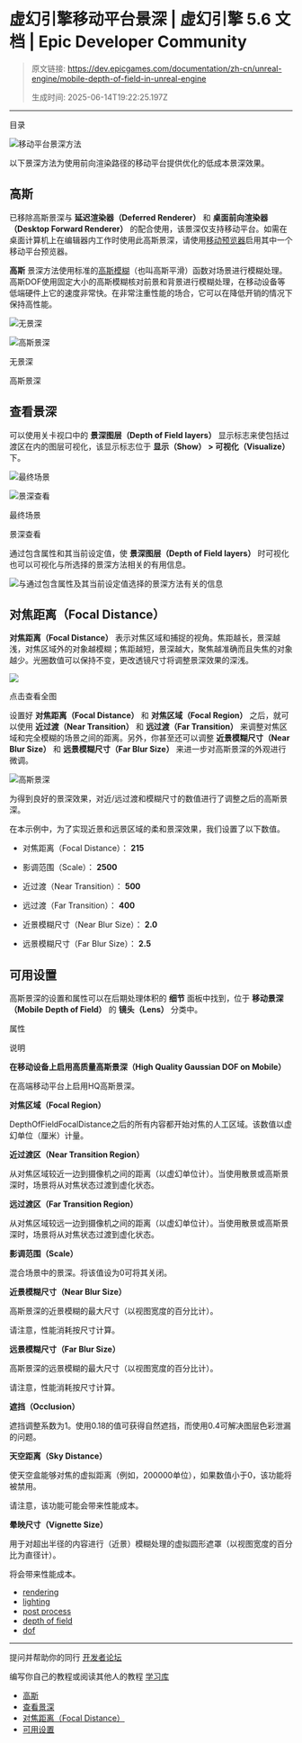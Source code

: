 # 虚幻引擎移动平台景深 | 虚幻引擎 5.6 文档 | Epic Developer Community

> 原文链接: https://dev.epicgames.com/documentation/zh-cn/unreal-engine/mobile-depth-of-field-in-unreal-engine
> 
> 生成时间: 2025-06-14T19:22:25.197Z

---

目录

![移动平台景深方法](https://dev.epicgames.com/community/api/documentation/image/ede1e5eb-91b5-48b1-8a80-be3f529459c9?resizing_type=fill&width=1920&height=335)

以下景深方法为使用前向渲染路径的移动平台提供优化的低成本景深效果。

## 高斯

已移除高斯景深与 **延迟渲染器（Deferred Renderer）** 和 **桌面前向渲染器（Desktop Forward Renderer）** 的配合使用，该景深仅支持移动平台。如需在桌面计算机上在编辑器内工作时使用此高斯景深，请使用[移动预览器](/documentation/404)启用其中一个移动平台预览器。

**高斯** 景深方法使用标准的[高斯模糊](https://en.wikipedia.org/wiki/Gaussian_blur)（也叫高斯平滑）函数对场景进行模糊处理。高斯DOF使用固定大小的高斯模糊核对前景和背景进行模糊处理，在移动设备等低端硬件上它的速度非常快。在非常注重性能的场合，它可以在降低开销的情况下保持高性能。

![无景深](https://d1iv7db44yhgxn.cloudfront.net/documentation/images/6f4baaec-6b58-4799-9f48-1bbd225ef49d/image_0.png)

![高斯景深](https://d1iv7db44yhgxn.cloudfront.net/documentation/images/65ecdd02-1459-4524-ab9a-b960150a69c2/image_1.png)

无景深

高斯景深

## 查看景深

可以使用关卡视口中的 **景深图层（Depth of Field layers）** 显示标志来使包括过渡区在内的图层可视化，该显示标志位于 **显示（Show） > 可视化（Visualize）** 下。

![最终场景](https://d1iv7db44yhgxn.cloudfront.net/documentation/images/006e2c43-5f9c-496c-901a-2ab8c4d7ce37/image_2.png)

![景深查看](https://d1iv7db44yhgxn.cloudfront.net/documentation/images/0729d451-6c83-4334-a82c-a0f7b3dd032a/image_3.png)

最终场景

景深查看

通过包含属性和其当前设定值，使 **景深图层（Depth of Field layers）** 时可视化也可以可视化与所选择的景深方法相关的有用信息。

![与通过包含属性及其当前设定值选择的景深方法有关的信息](https://d1iv7db44yhgxn.cloudfront.net/documentation/images/1a552c3a-634b-442b-b633-98b143741f61/ue5_1-image-4.png)

## 对焦距离（Focal Distance）

**对焦距离（Focal Distance）** 表示对焦区域和捕捉的视角。焦距越长，景深越浅，对焦区域外的对象越模糊；焦距越短，景深越大，聚焦越准确而且失焦的对象越少。光圈数值可以保持不变，更改透镜尺寸将调整景深效果的深浅。

[![](https://d1iv7db44yhgxn.cloudfront.net/documentation/images/df1c7398-8382-4b93-a893-4cc2d036b090/image_5.png)](https://d1iv7db44yhgxn.cloudfront.net/documentation/images/df1c7398-8382-4b93-a893-4cc2d036b090/image_5.png)

点击查看全图

设置好 **对焦距离（Focal Distance）** 和 **对焦区域（Focal Region）** 之后，就可以使用 **近过渡（Near Transition）** 和 **远过渡（Far Transition）** 来调整对焦区域和完全模糊的场景之间的距离。另外，你甚至还可以调整 **近景模糊尺寸（Near Blur Size）** 和 **远景模糊尺寸（Far Blur Size）** 来进一步对高斯景深的外观进行微调。

![高斯景深](https://d1iv7db44yhgxn.cloudfront.net/documentation/images/92c16a3f-71d3-4c81-977f-0caa83766bee/image_6.png)

为得到良好的景深效果，对近/远过渡和模糊尺寸的数值进行了调整之后的高斯景深。

在本示例中，为了实现近景和远景区域的柔和景深效果，我们设置了以下数值。

-   对焦距离（Focal Distance）： **215**
    
-   影调范围（Scale）： **2500**
    
-   近过渡（Near Transition）： **500**
    
-   远过渡（Far Transition）： **400**
    
-   近景模糊尺寸（Near Blur Size）： **2.0**
    
-   远景模糊尺寸（Far Blur Size）： **2.5**
    

## 可用设置

高斯景深的设置和属性可以在后期处理体积的 **细节** 面板中找到，位于 **移动景深（Mobile Depth of Field）** 的 **镜头（Lens）** 分类中。

属性

说明

**在移动设备上启用高质量高斯景深（High Quality Gaussian DOF on Mobile）**

在高端移动平台上启用HQ高斯景深。

**对焦区域（Focal Region）**

DepthOfFieldFocalDistance之后的所有内容都开始对焦的人工区域。该数值以虚幻单位（厘米）计量。

**近过渡区（Near Transition Region）**

从对焦区域较近一边到摄像机之间的距离（以虚幻单位计）。当使用散景或高斯景深时，场景将从对焦状态过渡到虚化状态。

**远过渡区（Far Transition Region）**

从对焦区域较远一边到摄像机之间的距离（以虚幻单位计）。当使用散景或高斯景深时，场景将从对焦状态过渡到虚化状态。

**影调范围（Scale）**

混合场景中的景深。将该值设为0可将其关闭。

**近景模糊尺寸（Near Blur Size）**

高斯景深的近景模糊的最大尺寸（以视图宽度的百分比计）。

请注意，性能消耗按尺寸计算。

**远景模糊尺寸（Far Blur Size）**

高斯景深的远景模糊的最大尺寸（以视图宽度的百分比计）。

请注意，性能消耗按尺寸计算。

**遮挡（Occlusion）**

遮挡调整系数为1。使用0.18的值可获得自然遮挡，而使用0.4可解决图层色彩泄漏的问题。

**天空距离（Sky Distance）**

使天空盒能够对焦的虚拟距离（例如，200000单位），如果数值小于0，该功能将被禁用。

请注意，该功能可能会带来性能成本。

**晕映尺寸（Vignette Size）**

用于对超出半径的内容进行（近景）模糊处理的虚拟圆形遮罩（以视图宽度的百分比为直径计）。

将会带来性能成本。

-   [rendering](https://dev.epicgames.com/community/search?query=rendering)
-   [lighting](https://dev.epicgames.com/community/search?query=lighting)
-   [post process](https://dev.epicgames.com/community/search?query=post%20process)
-   [depth of field](https://dev.epicgames.com/community/search?query=depth%20of%20field)
-   [dof](https://dev.epicgames.com/community/search?query=dof)

* * *

提问并帮助你的同行 [开发者论坛](https://forums.unrealengine.com/categories?tag=unreal-engine)

编写你自己的教程或阅读其他人的教程 [学习库](https://dev.epicgames.com/community/unreal-engine/learning)

-   [高斯](/documentation/zh-cn/unreal-engine/mobile-depth-of-field-in-unreal-engine#%E9%AB%98%E6%96%AF)
-   [查看景深](/documentation/zh-cn/unreal-engine/mobile-depth-of-field-in-unreal-engine#%E6%9F%A5%E7%9C%8B%E6%99%AF%E6%B7%B1)
-   [对焦距离（Focal Distance）](/documentation/zh-cn/unreal-engine/mobile-depth-of-field-in-unreal-engine#%E5%AF%B9%E7%84%A6%E8%B7%9D%E7%A6%BB%EF%BC%88focaldistance%EF%BC%89)
-   [可用设置](/documentation/zh-cn/unreal-engine/mobile-depth-of-field-in-unreal-engine#%E5%8F%AF%E7%94%A8%E8%AE%BE%E7%BD%AE)